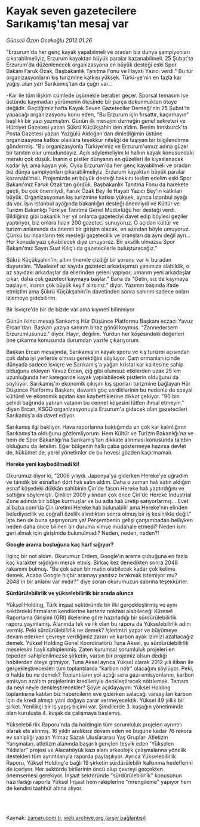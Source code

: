 # Kayak seven gazetecilere Sarıkamış'tan mesaj var

*Günseli Özen Ocakoğlu 2012.01.26*

<td class="columnist-detail">
<p>"Erzurum'da her genç kayak yapabilmeli ve oradan biz dünya şampiyonları çıkarabilmeliyiz, Erzurum kayaktan büyük paralar kazanabilmeli. 25 Şubat'ta Erzurum'da düzenlenecek organizasyona en büyük desteği eski Spor Bakanı Faruk Özak, Başbakanlık Tanıtma Fonu ve Hayati Yazıcı verdi." Bu tür organizasyonların kış turizmine katkısı yüksek. Türki-ye'nin en fazla kar yağışı alan yeri Sarıkamış'tan da çağrı var...</p>
<p>
<div id="haberMetinDiv">
<p>-Kar ile tüm ilişkim cümlede üşümekle beraber geçer. Sporsal temasım ise üstünde kaymadan yürümenin ötesinde bir parça dokunmaktan öteye değildir. Geçtiğimiz hafta Kayak Seven Gazeteciler Derneği'nin 25 Şubat'ta yapacağı organizasyonu konu eden, "Bu Erzurum için fırsattır, kaçırmayın" başlıklı bir yazı yazmıştım. Günün ilk mesajını derneğin genel sekreteri ve Hürriyet Gazetesi yazarı Şükrü Küçükşahin'den aldım. Benim Innsburck'ta Posta Gazetesi yazarı Yazgülü Aldoğan'dan dinlediğimin üstüne organizasyona katkısı olanlara teşekkür niteliği de taşıyan bir bilgilendirme göndermiş. "Bu organizasyonla Türkiye'miz ve Erzurum'umuz adına güzel bir tanıtım olur umudundayız. Açık söylemeliyim ki halkın kayak konusundaki merakı çok düşük. İnanın o pistler dünyanın en güzelleri ile kıyaslanacak kadar iyi; ama kayan yok. Oysa Erzurum'da her genç kayabilmeli ve oradan biz dünya şampiyonları çıkarabilmeliyiz, Erzurum kayaktan büyük paralar kazanabilmeli. Projemizde en büyük desteği hakkını teslim edelim eski Spor Bakanı'mız Faruk Özak'tan gördük. Başbakanlık Tanıtma Fonu da harekete geçti, bu çok önemliydi, Faruk Özak Bey ile Hayati Yazıcı Bey'in katkıları büyük. Organizasyonun kış turizmine katkısı yüksek, ayrıca İstanbul ayağı da var. İşin İstanbul ayağında bakanlığın desteği önemliydi ve Kültür ve Turizm Bakanlığı Türkiye Tanıtma Genel Müdürlüğü her desteği verdi. Bildiğiniz gibi bakanlık her yıl onlarca gazeteciyi davet edip böylesi geziler yaptırıyor, biz onlara hazır 200 gazeteci sunuyoruz. O açıdan kültür ve turizm anlamında da önemli bir girişim olacak, en azından böyle umuyoruz. Çünkü bu insanların tek mesleği gazetecilik ve branşları da aynı değil ayrı... Her konuda yazı çıkabilecek diye umuyoruz. Bir aksilik olmazsa Spor Bakanı'mız Sayın Suat Kılıç'ı da gazetecilerle buluşturacağız."
<p> Şükrü Küçükşahin'in, altını önemle çizdiği bir sorunu var ki buradan duyuralım. "Maalesef az sayıda gazeteci arkadaşımızı yanımıza alabildik, o az sayıdaki arkadaşlar da ellerinden geleni yapıyor; umarım yeni arkadaşlar çıkar, daha çok gazeteci kaymaya başlar." Bana da "Gelin, siz de kaymaya başlayın, inanın çok büyük keyif alırsınız." diyor. Yazımın başında ifade etmiştim ama Şükrü Küçükşahin'in davetinden sonra sanırım sadece onları izlemeye gidebilirim.
<p>Bir İsviçre'de bir de bizde var ama kıymeti bilinmiyor
<p>Günün ikinci mesajı Sarıkamış Hür Düşünce Platformu Başkanı eczacı Yavuz Ercan'dan. Başkan yazıya sanırım biraz gönül koymuş. "Zannedersem Erzurumlusunuz." diyor. Hayır, değilim. Yurdun her köşesindeki değerleri öne çıkarma konusunda durumdan vazife çıkarıyorum.
<p> Başkan Ercan mesajında, Sarıkamış'ın kayak sporu ve kış turizmi açısından çok daha iyi yerlerde olması gerektiğini söylüyor. Çam ormanları içinde dünyada sadece İsviçre ve Sarıkamış'a yağan kristal kar kalitesine sahip olduğunu ekleyen Yavuz Ercan, çığ gibi olumsuz etkilerden uzak 25 km uzunluğunda her kategoride kayak yapılabilecek pistlerin olduğunu da söylüyor. Sarıkamış'ın ekonomik çıkışını kış sporları turizmine bağlayan Hür Düşünce Platformu Başkanı, devamlı göç verdiklerinin bu nedenle de sosyal kültürel ve ekonomik açıdan kan kaybettiklerine dikkat çekiyor. "90 bin şehidi bağrında yatıran vatanın bu cennet köşesini lütfen ihmal etmeyin." diyen Ercan, KSGD organizasyonuyla Erzurum'a gidecek olan gazetecileri Sarıkamış'a da davet ediyor.
<p> Sarıkamış ilgi bekliyor. Hava raporlarına baktığımda en çok kar kalınlığının Sarıkamış'ta olduğunu gözlemliyorum. Hem Kültür ve Turizm Bakanlığı'na ve hem de Spor Bakanlığı'na Sarıkamış'tan dikkate alınması konusunda talebin olduğunu da iletelim. Eğer bölgenin halkı çaba göstermeye hazırsa devlet de, hükümet de, yerel yönetimler de bu hevesi gözden kaçırmamalı.
<p><b>Hereke yeni kaybedilmedi ki!</b>
<p>Okurumuz diyor ki, "2006 yılıydı. Japonya'ya giderken Hereke'ye uğradım ve tanıdık bir esnaftan dört halı satın aldım. Daha o zaman halı satın aldığım esnaf köşedeki dükkân sahibinin Çin'de fason Hereke halı yaptırdığını ve sattığını söylemişti. Çinliler 2009 yılından çok önce Çin'de Hereke Industrial Zone adında bir bölge kurmuşlar ve bu adla halı üretip satıyorlarmış... Evet alibaba.com'da Çin üretimi Hereke halı bulunabilir ama Hereke'nin elinden belediyecilik ve coğrafi özellik alındıktan sonra olmuş bir iş kesinlikle değil." İşte ben de buna şaşırıyorum ya! Perşembenin gelişi çarşambadan belliyken neden daha önce bilinen bir duruma kimse müdahale etmedi? Neden ismi geri almak için girişimde bulunulmadı? Neden, neden, neden?!
<p><b>Google arama boşluğuna kaç harf sığıyor?</b>
<p>İlginç bir not aldım. Okurumuz Erdem, Google'ın arama çubuğuna en fazla kaç karakter sığdığını merak etmiş. Birkaç kez denedikten sonra 2048 rakamını bulmuş. "Bu çok uzun bir metin olabilecek kadar çok kelime demek. Acaba Google hiçbir aramayı yanıtsız bırakmak istemiyor mu? 2048'in bir anlamı var mıdır?" diye soran okurumuzun sabrına teşekkürler.
<p><b>Sürdürülebilirlik ve yükselebilirlik bir arada olunca</b>
<p>Yüksel Holding, Türk inşaat sektöründe bir ilki gerçekleştirmiş ve aynı sektördeki firmaların kendilerine kerteriz noktası alabileceği Küresel Raporlama Girişimi (GRI) ilkelerine göre hazırladığı bir sürdürülebilirlik raporu yayınlamış. Alanında tek ve ilk olan bu rapora da Yükselebilirlik adını vermiş. Peki sürdürülebilirlik ne demek? İşlerimizi yapar ve büyümeye devam ederken çevreye verdiğimiz zararı ve karbon ayak izimizi azaltacağız demek. Yüksel Holding Genel Koordinatörü Tuna Aksel, şu sürdürülebilirlik meselesini hayli sahiplenmiş. Zaten kurumsal sorumluluk projeleri en tepeden sahiplenilmezse şirketin, varsın bir projemiz olsun dediği hobilerden öteye gitmiyor. Tuna Aksel ayrıca Yüksel olarak 2012 yılı itibarı ile gerçekleştirecekleri tüm toplantılarda "karbon nötr" olacağını söylüyor. Peki, o halde bu ne demek? Toplantıların yol açtığı sera gazı emisyonlarını, karbon emisyon azaltım projelerinin kredileriyle denkleştirecek nötrlemek. Tamam da neyi neyle denkleştirecekler? Şöyle açıklayayım: Yüksel Holding toplantısına katılan biz habercilerin eve giderken salacağı varsayılan karbon için de kredi almıştı yani doğaya zarar vermeyecektik. Yüksel 49 yıllık bir şirket. Yenilikçi bir iş yapış biçimi var. Şimdilerde 3. kuşağın yönetiminde olan kuruluşta 4. kuşak da çalışmaya başlamış.
<p> Yükselebilirlik Raporu'nda da holdingin tüm sorumluluk projeleri ayrıntılı olarak ele alınmış. 16 yıldır aralıksız devam eden ve bugüne kadar 76 rekora ev sahipliği yapan Yılmaz Sazak Uluslararası Yaş Grupları Atletizm Yarışmaları, atletizm alanında başarılı gençleri teşvik eden 'Yükselen Yıldızlar" projesi ve Alacahöyük kazı alanı arkeolojik çalışmalarına yönelik destekleri tüm ayrıntılarıyla raporda paylaşılıyor. Ayrıca Yükselebilirlik Raporu, Yüksel Holding'e bağlı 19 şirketin sürdürülebilir kalkınma hedeflerini de içeriyor. Her sektörde birilerinin öncü olup çevreyi gerçekten önemsemesi gerekiyor. İnşaat sektöründe "sürdürülebilirlik" konusunun hazırladığı raporla Yüksel İnşaat hem rakiplerine "nirengileme" yapıyor hem de kendini taahhüt altına alıyor. </p></p></p></p></p></p></p></p></p></p></p></p></p></div>
</p>


<p><br>
		 </br></p></td>

Kaynak: [zaman.com.tr](http://zaman.com.tr/yazar.do?yazino=1235414), [web.archive.org (arşiv bağlantısı)](http://web.archive.org/web/20120212075757/http://www.zaman.com.tr:80/yazar.do?yazino=1235414)
